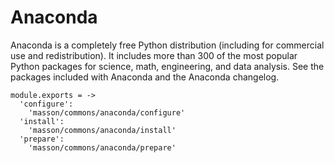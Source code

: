 
# Anaconda

Anaconda is a completely free Python distribution (including for commercial use
and redistribution). It includes more than 300 of the most popular Python packages
for science, math, engineering, and data analysis. See the packages included with
Anaconda and the Anaconda changelog.

    module.exports = ->
      'configure':
        'masson/commons/anaconda/configure'
      'install':
        'masson/commons/anaconda/install'
      'prepare':
        'masson/commons/anaconda/prepare'
